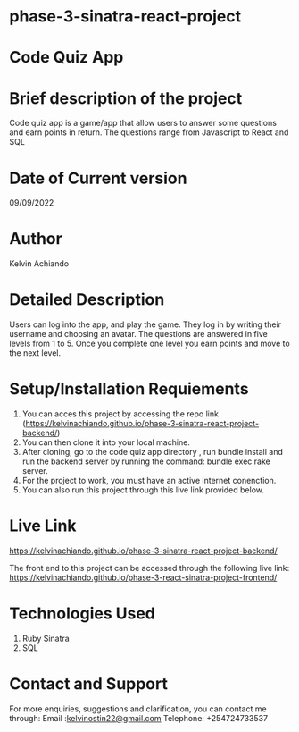 # phase-3-sinatra-react-project
# Code Quiz App
# Brief description of the project
 Code quiz app is a game/app that allow users to answer some questions and earn points in return. The questions range from Javascript to React and SQL

 # Date of Current version
 09/09/2022

 # Author
 Kelvin Achiando

 # Detailed Description
Users can log into the app, and play the game. They log in by writing their username and choosing an avatar. The questions are answered in five levels from 1 to 5. Once you complete one level you earn points and move to the next level.

 # Setup/Installation Requiements
 1. You can acces this project by accessing the repo link (https://kelvinachiando.github.io/phase-3-sinatra-react-project-backend/)
2. You can then clone it into your local machine.
3. After cloning, go to the code quiz app directory , run bundle install and run the backend server by running the command: bundle exec rake server. 
4. For the project to work, you must have an active internet conenction.
5. You can also run this project through this live link provided below.

# Live Link
https://kelvinachiando.github.io/phase-3-sinatra-react-project-backend/

The front end to this project can be accessed through the following live link:
https://kelvinachiando.github.io/phase-3-react-sinatra-project-frontend/

# Technologies Used
1. Ruby Sinatra
2. SQL

# Contact and Support
For more enquiries, suggestions and clarification, you can contact me through: Email :kelvinostin22@gmail.com Telephone: +254724733537